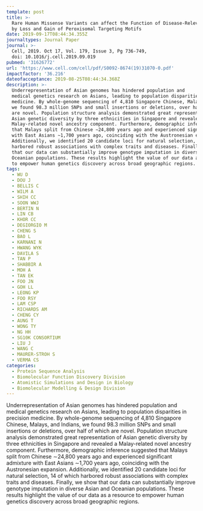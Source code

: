```yaml
---
template: post
title: >-
  Rare Human Missense Variants can affect the Function of Disease-Relevant Proteins
  by Loss and Gain of Peroxisomal Targeting Motifs
date: 2019-09-17T08:44:34.355Z
journaltypes: Journal Paper
journal: >-
  Cell, 2019. Oct 17, Vol. 179, Issue 3, Pg 736-749, 
  doi: 10.1016/j.cell.2019.09.019
pubmed: '31626772'
url: 'https://www.cell.com/cell/pdf/S0092-8674(19)31070-0.pdf'
impactfactor: '36.216'
dateofacceptance: 2019-08-25T08:44:34.368Z
description: >- 
  Underrepresentation of Asian genomes has hindered population and 
  medical genetics research on Asians, leading to population disparities in precision
  medicine. By whole-genome sequencing of 4,810 Singapore Chinese, Malays, and Indians,
  we found 98.3 million SNPs and small insertions or deletions, over half of which 
  are novel. Population structure analysis demonstrated great representation of 
  Asian genetic diversity by three ethnicities in Singapore and revealed a 
  Malay-related novel ancestry component. Furthermore, demographic inference suggested 
  that Malays split from Chinese ∼24,800 years ago and experienced significant admixture
  with East Asians ∼1,700 years ago, coinciding with the Austronesian expansion. 
  Additionally, we identified 20 candidate loci for natural selection, 14 of which 
  harbored robust associations with complex traits and diseases. Finally, we show 
  that our data can substantially improve genotype imputation in diverse Asian and 
  Oceanian populations. These results highlight the value of our data as a resource 
  to empower human genetics discovery across broad geographic regions.
tags:
  - WU D
  - DOU J
  - BELLIS C
  - WILM A
  - SHIH CC
  - SOON WWJ
  - BERTIN N
  - LIN CB
  - KHOR CC
  - DEGIORGIO M
  - CHENG S
  - BAO L
  - KARNANI N
  - HWANG WYK
  - DAVILA S
  - TAN P
  - SHABBIR A
  - MOH A
  - TAN EK
  - FOO JN
  - GOH LL
  - LEONG KP
  - FOO RSY
  - LAM CSP
  - RICHARDS AM 
  - CHENG CY
  - AUNG T
  - WONG TY
  - NG HH
  - SG10K CONSORTIUM
  - LIU J
  - WANG C
  - MAURER-STROH S
  - VERMA CS
categories:
  - Protein Sequence Analysis
  - Biomolecular Function Discovery Division
  - Atomistic Simulations and Design in Biology
  - Biomolecular Modelling & Design Division
---
```

Underrepresentation of Asian genomes has hindered population and medical genetics research on Asians, leading to population disparities in precision
medicine. By whole-genome sequencing of 4,810 Singapore Chinese, Malays, and Indians, we found 98.3 million SNPs and small insertions or deletions, 
over half of which are novel. Population structure analysis demonstrated great representation of Asian genetic diversity by three ethnicities in 
Singapore and revealed a Malay-related novel ancestry component. Furthermore, demographic inference suggested that Malays split from Chinese 
∼24,800 years ago and experienced significant admixture with East Asians ∼1,700 years ago, coinciding with the Austronesian expansion. Additionally,
we identified 20 candidate loci for natural selection, 14 of which harbored robust associations with complex traits and diseases. Finally, we show 
that our data can substantially improve genotype imputation in diverse Asian and Oceanian populations. These results highlight the value of our data
as a resource to empower human genetics discovery across broad geographic regions.
